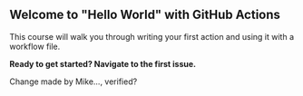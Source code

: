 ## Welcome to "Hello World" with GitHub Actions

This course will walk you through writing your first action and using it with a workflow file. 

**Ready to get started? Navigate to the first issue.**

Change made by Mike..., verified?
